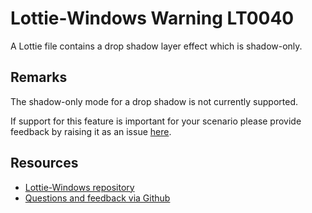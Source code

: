 ﻿[comment]: # (name:ShadowOnlyShadowEffect)
[comment]: # (text:Shadow-only drop shadows are not supported.)

# Lottie-Windows Warning LT0040

A Lottie file contains a drop shadow layer effect which is shadow-only.

## Remarks
The shadow-only mode for a drop shadow is not currently supported.

If support for this feature is important for your scenario please provide feedback
by raising it as an issue [here](https://github.com/windows-toolkit/Lottie-Windows/issues).

## Resources

* [Lottie-Windows repository](https://aka.ms/lottie)
* [Questions and feedback via Github](https://github.com/windows-toolkit/Lottie-Windows/issues)
